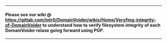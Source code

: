 ***
#### Please see our wiki @ https://gitlab.com/intr0/DomainVoider/wikis/Home/Veryfing-integrity-of-DomainVoider to understand how to verify filesystem integrity of each DomainVoider relase going forward using PGP.
***